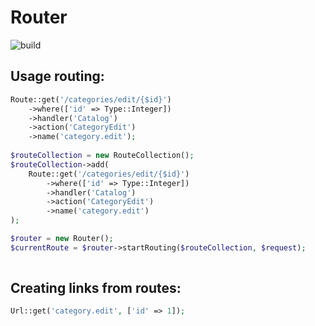 # Router
![build](https://github.com/duyler/router/workflows/build/badge.svg)

## Usage routing:

```php
Route::get('/categories/edit/{$id}')
    ->where(['id' => Type::Integer])
    ->handler('Catalog')
    ->action('CategoryEdit')
    ->name('category.edit');
    
$routeCollection = new RouteCollection();
$routeCollection->add(
    Route::get('/categories/edit/{$id}')
        ->where(['id' => Type::Integer])
        ->handler('Catalog')
        ->action('CategoryEdit')
        ->name('category.edit')
);

$router = new Router();
$currentRoute = $router->startRouting($routeCollection, $request);
    
```

## Creating links from routes:

```php
Url::get('category.edit', ['id' => 1]);
```
